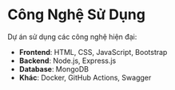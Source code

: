 # Công Nghệ Sử Dụng

Dự án sử dụng các công nghệ hiện đại:

- **Frontend**: HTML, CSS, JavaScript, Bootstrap
- **Backend**: Node.js, Express.js
- **Database**: MongoDB
- **Khác**: Docker, GitHub Actions, Swagger
